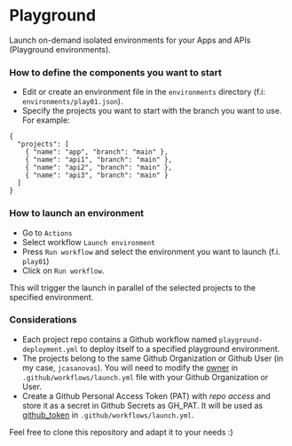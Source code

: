 # Playground

Launch on-demand isolated environments for your Apps and APIs (Playground environments).

### How to define the components you want to start
- Edit or create an environment file in the `environments` directory (f.i: `environments/play01.json`).
- Specify the projects you want to start with the branch you want to use. For example:

```
{
  "projects": [
    { "name": "app", "branch": "main" },
    { "name": "api1", "branch": "main" },
    { "name": "api2", "branch": "main" },
    { "name": "api3", "branch": "main" }
  ]
}
```

### How to launch an environment
- Go to `Actions`
- Select workflow `Launch environment`
- Press `Run workflow` and select the environment you want to launch (f.i. `play01`)
- Click on `Run workflow`.

This will trigger the launch in parallel of the selected projects to the specified environment.

### Considerations
- Each project repo contains a Github workflow named `playground-deployment.yml` to deploy itself to a specified playground environment.
- The projects belong to the same Github Organization or Github User (in my case, `jcasanovas`). You will need to modify the [owner](https://github.com/jcasanovas/playground/blob/main/.github/workflows/launch.yml#L42) in `.github/workflows/launch.yml` file with your Github Organization or User.
- Create a Github Personal Access Token (PAT) with *repo access* and store it as a secret in Github Secrets as GH_PAT. It will be used  as [github_token](https://github.com/jcasanovas/playground/blob/main/.github/workflows/launch.yml#L43) in `.github/workflows/launch.yml`.

Feel free to clone this repository and adapt it to your needs :)
